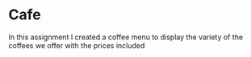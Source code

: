 # Cafe 

In this assignment I created a coffee menu to display the variety of the coffees we offer with the prices included 
